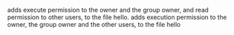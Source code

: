  adds execute permission to the owner and the group owner, and read permission to other users, to the file hello.
adds execution permission to the owner, the group owner and the other users, to the file hello
